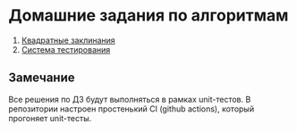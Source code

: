 # Домашние задания по алгоритмам

1. [Квадратные заклинания](./hw01/README.md)
2. [Система тестирования](./hw02/README.md)

## Замечание

Все решения по ДЗ будут выполняться в рамках unit-тестов.
В репозитории настроен простенький CI (github actions), который прогоняет unit-тесты.
